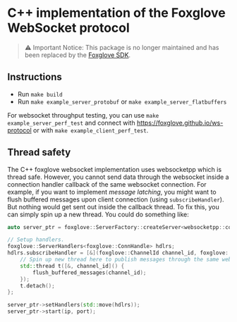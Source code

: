 # C++ implementation of the Foxglove WebSocket protocol

> ⚠️ Important Notice: This package is no longer maintained and has been replaced by the [Foxglove
> SDK](https://docs.foxglove.dev/docs/sdk).

## Instructions

- Run `make build`
- Run `make example_server_protobuf` or `make example_server_flatbuffers`

For websocket throughput testing, you can use `make example_server_perf_test` and connect with https://foxglove.github.io/ws-protocol or with `make example_client_perf_test`.

## Thread safety

The C++ foxglove websocket implementation uses websocketpp which is thread safe. However, you cannot send data through the websocket inside a connection handler callback of the same websocket connection. For example, if you want to implement _message latching_, you might want to flush buffered messages upon client connection (using `subscribeHandler`). But nothing would get sent out inside the callback thread. To fix this, you can simply spin up a new thread. You could do something like:

```c++
auto server_ptr = foxglove::ServerFactory::createServer<websocketpp::connection_hdl>(server_name, log_handler, options);

// Setup handlers.
foxglove::ServerHandlers<foxglove::ConnHandle> hdlrs;
hdlrs.subscribeHandler = [&](foxglove::ChannelId channel_id, foxglove::ConnHandle) {
    // Spin up new thread here to publish messages through the same websocket
    std::thread t([&, channel_id]() {
        flush_buffered_messages(channel_id);
    });
    t.detach();
};

server_ptr->setHandlers(std::move(hdlrs));
server_ptr->start(ip, port);
```
